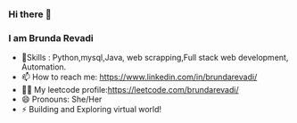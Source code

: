 ### Hi there 👋

### I am Brunda Revadi
- 🌱Skills : Python,mysql,Java, web scrapping,Full stack web development, Automation.
- 📫 How to reach me: https://www.linkedin.com/in/brundarevadi/
- 🐱‍💻 My leetcode profile:https://leetcode.com/brundarevadi/
- 😄 Pronouns: She/Her
- ⚡ Building and Exploring virtual world!
<!--
**BrundaBR/BrundaBr** is a ✨ _special_ ✨ repository because its `README.md` (this file) appears on your GitHub profile.

Here are some ideas to get you started:

- 🔭 I’m currently working on ...
- 🌱 I’m currently learning ...
- 👯 I’m looking to collaborate on ...
- 🤔 I’m looking for help with ...
- 💬 Ask me about ...
- 📫 How to reach me: ...
- 😄 Pronouns: ...
- ⚡ Fun fact: ...
-->

